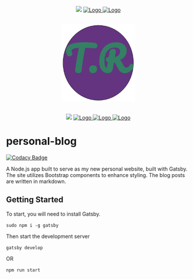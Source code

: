 <div align="center" style="margin-bottom:30px">
    <a href="https://github.com/tedrand/my-blog/blob/main/LICENSE"><img src="https://img.shields.io/github/license/tedrand/my-blog" /></a>
    <a href='https://github.com/tedrand/my-blog'>
    <img src="https://img.shields.io/github/tag/tedrand/my-blog.svg" alt="Logo" />
    </a>
        <a href='https://github.com/tedrand/my-blog/stargazers'>
    <img src="https://img.shields.io/github/stars/tedrand/my-blog.svg" alt="Logo" />
    </a>
</div>

<div align="center"  style="margin-bottom:30px">
    <img src="content/assets/icon.png" alt="Logo" width='200px' />
</div>

<div align="center">
    <a href="https://codeclimate.com/github/tedrand/my-blog/maintainability"><img src="https://api.codeclimate.com/v1/badges/b55a83694a7d4df6e10b/maintainability" /></a>
    <a href='https://codeclimate.com/github/tedrand/my-blog'>
      <img src="https://codeclimate.com/github/tedrand/my-blog/badges/issue_count.svg" alt="Logo" />
    </a>
    <a href='https://www.codacy.com/gh/tedrand/my-blog/dashboard?utm_source=github.com&amp;utm_medium=referral&amp;utm_content=tedrand/my-blog&amp;utm_campaign=Badge_Grade'>
      <img src="https://app.codacy.com/project/badge/Grade/56795858f41643a1987a6426970d74f3" alt="Logo" />
    </a>
    <a href='https://github.com/prettier/prettier'>
      <img src="https://img.shields.io/badge/code_style-prettier-ff69b4.svg?style=flat-square" alt="Logo" />
    </a>
</div>

# personal-blog

[![Codacy Badge](https://api.codacy.com/project/badge/Grade/e44407b616b844ed875dcb81ce61acbd)](https://app.codacy.com/gh/tedrand/my-blog?utm_source=github.com&utm_medium=referral&utm_content=tedrand/my-blog&utm_campaign=Badge_Grade)

A Node.js app built to serve as my new personal website, built with Gatsby. The
site utilizes Bootstrap components to enhance styling. The blog posts are
written in markdown.

## Getting Started

To start, you will need to install Gatsby.

```console
sudo npm i -g gatsby
```

Then start the development server

```console
gatsby develop
```

OR

```console
npm run start
```

